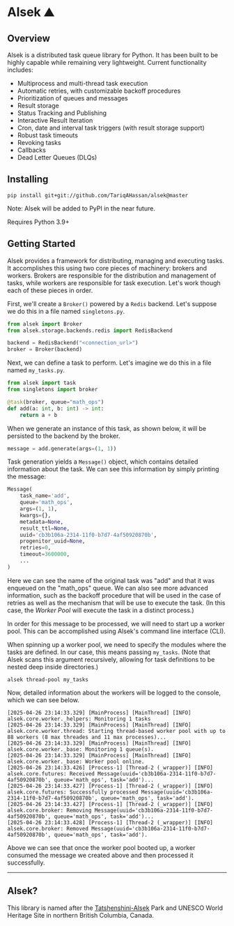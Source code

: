 # Alsek ⛰

## Overview

Alsek is a distributed task queue library for Python. It has been built to be highly 
capable while remaining very lightweight. Current functionality includes:

  * Multiprocess and multi-thread task execution
  * Automatic retries, with customizable backoff procedures
  * Prioritization of queues and messages
  * Result storage
  * Status Tracking and Publishing
  * Interactive Result Iteration
  * Cron, date and interval task triggers (with result storage support)
  * Robust task timeouts
  * Revoking tasks
  * Callbacks
  * Dead Letter Queues (DLQs)

## Installing

```shell
pip install git+git://github.com/TariqAHassan/alsek@master
```

Note: Alsek will be added to PyPI in the near future.

Requires Python 3.9+

## Getting Started

Alsek provides a framework for distributing, managing and executing tasks. 
It accomplishes this using two core pieces of machinery: brokers and workers. 
Brokers are responsible for the distribution and management of tasks, while 
workers are  responsible for task execution. Let's work though each of these
pieces in order.

First, we'll create a `Broker()` powered by a `Redis` backend. 
Let's suppose we do this in a file named `singletons.py`.

```python
from alsek import Broker
from alsek.storage.backends.redis import RedisBackend

backend = RedisBackend("<connection_url>")
broker = Broker(backend)
```

Next, we can define a task to perform. Let's imagine we do this in a file named `my_tasks.py`.

```python
from alsek import task
from singletons import broker

@task(broker, queue="math_ops")
def add(a: int, b: int) -> int:
    return a + b
```
    
When we generate an instance of this task, as shown below, it will be persisted to the backend by the broker.

```python
message = add.generate(args=(1, 1))
```

Task generation yields a `Message()` object, which contains detailed information about the task. 
We can see this information by simply printing the message:

```python
Message(
    task_name='add',
    queue='math_ops',
    args=(1, 1),
    kwargs={},
    metadata=None,
    result_ttl=None,
    uuid='cb3b106a-2314-11f0-b7d7-4af50920870b',
    progenitor_uuid=None,
    retries=0,
    timeout=3600000,
    ...
)
```

Here we can see the name of the original task was "add" and that it was enqueued on the "math_ops" queue. 
We can also see more advanced information, such as the backoff procedure that will be used in the case of 
retries as well as the mechanism that will be use to execute the task. 
(In this case, the _Worker Pool_ will execute the task in a distinct process.)

In order for this message to be processed, we will need to start up a worker pool. 
This can be accomplished using Alsek's command line interface (CLI).

When spinning up a worker pool, we need to specify the modules where the tasks are defined. 
In our case, this means passing `my_tasks`. (Note that Alsek scans this argument recursively, 
allowing for task definitions to be nested deep inside directories.)

```shell
alsek thread-pool my_tasks
```

Now, detailed information about the workers will be logged to the console, which we can see below.

```shell
[2025-04-26 23:14:33.329] [MainProcess] [MainThread] [INFO] alsek.core.worker._helpers: Monitoring 1 tasks
[2025-04-26 23:14:33.329] [MainProcess] [MainThread] [INFO] alsek.core.worker.thread: Starting thread-based worker pool with up to 88 workers (8 max threades and 11 max processes)...
[2025-04-26 23:14:33.329] [MainProcess] [MainThread] [INFO] alsek.core.worker._base: Monitoring 1 queue(s).
[2025-04-26 23:14:33.329] [MainProcess] [MainThread] [INFO] alsek.core.worker._base: Worker pool online.
[2025-04-26 23:14:33.426] [Process-1] [Thread-2 (_wrapper)] [INFO] alsek.core.futures: Received Message(uuid='cb3b106a-2314-11f0-b7d7-4af50920870b', queue='math_ops', task='add')...
[2025-04-26 23:14:33.427] [Process-1] [Thread-2 (_wrapper)] [INFO] alsek.core.futures: Successfully processed Message(uuid='cb3b106a-2314-11f0-b7d7-4af50920870b', queue='math_ops', task='add').
[2025-04-26 23:14:33.427] [Process-1] [Thread-2 (_wrapper)] [INFO] alsek.core.broker: Removing Message(uuid='cb3b106a-2314-11f0-b7d7-4af50920870b', queue='math_ops', task='add')...
[2025-04-26 23:14:33.428] [Process-1] [Thread-2 (_wrapper)] [INFO] alsek.core.broker: Removed Message(uuid='cb3b106a-2314-11f0-b7d7-4af50920870b', queue='math_ops', task='add').
```

Above we can see that once the worker pool booted up, a worker consumed the 
message we created above and then processed it successfully.

---

## Alsek?

This library is named after the [Tatshenshini-Alsek](https://en.wikipedia.org/wiki/Tatshenshini-Alsek_Provincial_Park)
Park and UNESCO World Heritage Site in northern British Columbia, Canada.

